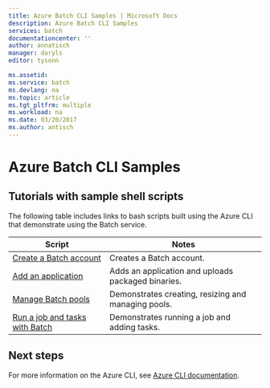 ```yaml
---
title: Azure Batch CLI Samples | Microsoft Docs
description: Azure Batch CLI Samples
services: batch
documentationcenter: ''
author: annatisch
manager: daryls
editor: tysonn

ms.assetid:
ms.service: batch
ms.devlang: na
ms.topic: article
ms.tgt_pltfrm: multiple
ms.workload: na
ms.date: 03/20/2017
ms.author: antisch
---
```


# Azure Batch CLI Samples

## Tutorials with sample shell scripts

The following table includes links to bash scripts built using the Azure CLI that demonstrate using the Batch service.

| Script | Notes |
|---|---|
| [Create a Batch account](./scripts/batch-cli-sample-create-account.md) | Creates a Batch account. |
| [Add an application](./scripts/batch-cli-sample-add-application.md) | Adds an application and uploads packaged binaries.|
| [Manage Batch pools](./scripts/batch-cli-sample-manage-pool.md) | Demonstrates creating, resizing and managing pools. |
| [Run a job and tasks with Batch](./scripts/batch-cli-sample-run-job.md) | Demonstrates running a job and adding tasks. |

## Next steps

For more information on the Azure CLI, see [Azure CLI documentation](https://docs.microsoft.com/cli/azure/overview).

